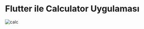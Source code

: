 # Flutter ile Calculator Uygulaması

![calc](https://user-images.githubusercontent.com/90965586/233125226-00854794-e646-4f9e-ad80-c6f5b54820d6.png)
